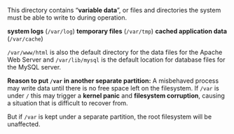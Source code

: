 This directory contains “**variable data**”, or files and directories the system must be able to write to during operation.

**system logs** (`/var/log`)
**temporary files** (`/var/tmp`) 
**cached application data** (`/var/cache`)


`/var/www/html` is also the default directory for the data files for the Apache Web Server and `/var/lib/mysql` is the default location for database files for the MySQL server.

**Reason to put `/var` in another separate partition:** 
A misbehaved process may write data until there is no free space left on the filesystem. If `/var` is under `/` this may trigger a **kernel panic** and **filesystem corruption**, causing a situation that is difficult to recover from.

But if `/var` is kept under a separate partition, the root filesystem will be unaffected.

